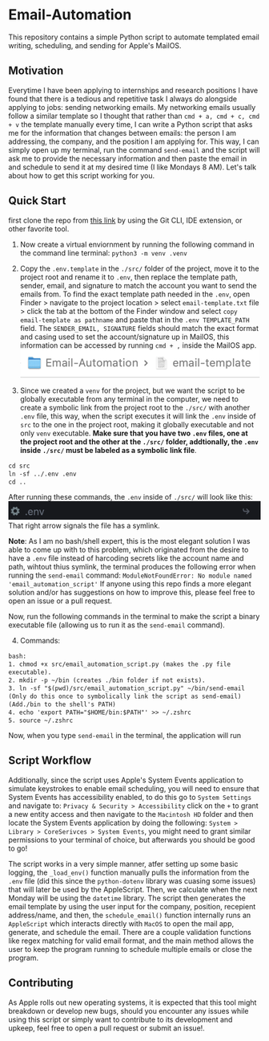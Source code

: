 # Email-Automation

This repository contains a simple Python script to automate templated email writing, scheduling, and sending for Apple's MailOS.

## Motivation

Everytime I have been applying to internships and research positions I have found that there is a tedious and repetitive task I always do alongside applying to jobs: sending networking emails. My networking emails usually follow a similar template so I thought that rather than `cmd + a, cmd + c, cmd + v` the template manually every time, I can write a Python script that asks me for the information that changes between emails: the person I am addressing, the company, and the position I am applying for. This way, I can simply open up my terminal, run the command `send-email` and the script will ask me to provide the necessary information and then paste the email in and schedule to send it at my desired time (I like Mondays 8 AM). Let's talk about how to get this script working for you.

## Quick Start

first clone the repo from [this link](https://github.com/estebanpuyanas/Email-Automation) by using the Git CLI, IDE extension, or other favorite tool.

1. Now create a virtual enviornment by running the following command in the command line terminal: `python3 -m venv .venv`

2. Copy the `.env.template` in the `./src/` folder of the project, move it to the project root and rename it to `.env`, then replace the template path, sender, email, and signature to match the account you want to send the emails from. To find the exact template path needed in the `.env`, open Finder > navigate to the project location > select `email-template.txt` file > click the tab at the bottom of the Finder window and select `copy email-template as pathname` and paste that in the `.env TEMPLATE_PATH` field. The `SENDER_EMAIL, SIGNATURE` fields should match the exact format and casing used to set the account/signature up in MailOS, this information can be accessed by running `cmd + ,` inside the MailOS app.
   ![image](assets/finder-tab.png)

3. Since we created a `venv` for the project, but we want the script to be globally executable from any terminal in the computer, we need to create a symbolic link from the project root to the `./src/` with another `.env` file, this way, when the script executes it will link the `.env` inside of `src` to the one in the project root, making it globally executable and not only `venv` executable. **Make sure that you have two `.env` files, one at the project root and the other at the `./src/` folder, addtionally, the `.env` inside `./src/` must be labeled as a symbolic link file**.

```
cd src
ln -sf ../.env .env
cd ..
```

After running these commands, the `.env` inside of `./src/` will look like this:
![image](assets/symlink-env.png)
That right arrow signals the file has a symlink.

**Note**: As I am no bash/shell expert, this is the most elegant solution I was able to come up with to this problem, which originated from the desire to have a `.env` file instead of harcoding secrets like the account name and path, wihtout thius symlink, the terminal produces the following error when running the `send-email` command:
`ModuleNotFoundError: No module named 'email_automation_script'`
If anyone using this repo finds a more elegant solution and/or has suggestions on how to improve this, please feel free to open an issue or a pull request.

Now, run the following commands in the terminal to make the script a binary executable file (allowing us to run it as the `send-email` command).

4. Commands:

```
bash:
1. chmod +x src/email_automation_script.py (makes the .py file executable).
2. mkdir -p ~/bin (creates ./bin folder if not exists).
3. ln -sf "$(pwd)/src/email_automation_script.py" ~/bin/send-email (Only do this once to symbolically link the script as send-email)
(Add./bin to the shell's PATH)
4. echo 'export PATH="$HOME/bin:$PATH"' >> ~/.zshrc
5. source ~/.zshrc
```

Now, when you type `send-email` in the terminal, the application will run

## Script Workflow

Additionally, since the script uses Apple's System Events application to simulate keystrokes to enable email scheduling, you will need to ensure that System Events has accessibility enabled, to do this go to `System Settings` and navigate to: `Privacy & Security > Accessibility` click on the `+` to grant a new entity access and then navigate to the `Macintosh HD` folder and then locate the System Events application by doing the following: `System > Library > CoreSerivces > System Events`, you might need to grant similar permissions to your terminal of choice, but afterwards you should be good to go!

The script works in a very simple manner, atfer setting up some basic logging, the `_load_env()` function manually pulls the information from the `.env` file (did this since the `python-dotenv` library was cuasing some issues) that will later be used by the AppleScript. Then, we calculate when the next Monday will be using the `datetime` library. The script then generates the email template by using the user input for the company, position, recepient address/name, and then, the `schedule_email()` function internally runs an `AppleScript` which interacts directly with `MacOS` to open the mail app, generate, and schedule the email. There are a couple validation functions like regex matching for valid email format, and the main method allows the user to keep the program running to schedule multiple emails or close the program.

## Contributing

As Apple rolls out new operating systems, it is expected that this tool might breakdown or develop new bugs, should you encounter any issues while using this script or simply want to contribute to its development and upkeep, feel free to open a pull request or submit an issue!.
